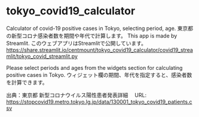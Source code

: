 # tokyo_covid19_calculator
Calculator of covid-19 positive cases in Tokyo, selecting period, age.
東京都の新型コロナ感染者数を期間や年代で計算します。
This app is made by Streamlit.
このウェブアプリはStreamlitで公開しています。
https://share.streamlit.io/centmount/tokyo_covid19_calculator/covid19_streamlit/tokyo_covid_streamlit.py

Please select periods and ages from the widgets section for calculating positive cases in Tokyo.
ウィジェット欄の期間、年代を指定すると、感染者数を計算できます。

出典：東京都 新型コロナウイルス陽性患者発表詳細　
URL: https://stopcovid19.metro.tokyo.lg.jp/data/130001_tokyo_covid19_patients.csv
